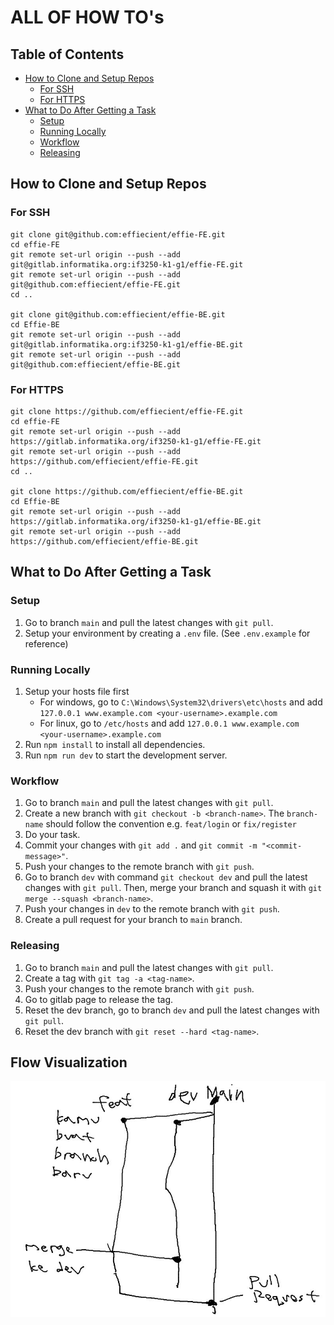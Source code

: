 # ALL OF HOW TO's
## Table of Contents
- [How to Clone and Setup Repos](#how-to-clone-and-setup-repos)
    - [For SSH](#for-ssh)
    - [For HTTPS](#for-https)
- [What to Do After Getting a Task](#what-to-do-after-getting-a-task)
    - [Setup](#setup)
    - [Running Locally](#running-locally)
    - [Workflow](#workflow)
    - [Releasing](#releasing)

## How to Clone and Setup Repos
### For SSH

```
git clone git@github.com:effiecient/effie-FE.git
cd effie-FE
git remote set-url origin --push --add git@gitlab.informatika.org:if3250-k1-g1/effie-FE.git
git remote set-url origin --push --add git@github.com:effiecient/effie-FE.git
cd ..

git clone git@github.com:effiecient/effie-BE.git
cd Effie-BE
git remote set-url origin --push --add git@gitlab.informatika.org:if3250-k1-g1/effie-BE.git
git remote set-url origin --push --add git@github.com:effiecient/effie-BE.git
```

### For HTTPS

```
git clone https://github.com/effiecient/effie-FE.git
cd effie-FE
git remote set-url origin --push --add https://gitlab.informatika.org/if3250-k1-g1/effie-FE.git
git remote set-url origin --push --add https://github.com/effiecient/effie-FE.git
cd ..

git clone https://github.com/effiecient/effie-BE.git
cd Effie-BE
git remote set-url origin --push --add https://gitlab.informatika.org/if3250-k1-g1/effie-BE.git
git remote set-url origin --push --add https://github.com/effiecient/effie-BE.git
```

## What to Do After Getting a Task
### Setup
1. Go to branch `main` and pull the latest changes with `git pull`.
2. Setup your environment by creating a `.env` file. (See `.env.example` for reference)

### Running Locally
1. Setup your hosts file first
    - For windows, go to `C:\Windows\System32\drivers\etc\hosts` and add `127.0.0.1 www.example.com <your-username>.example.com`
    - For linux, go to `/etc/hosts` and add `127.0.0.1 www.example.com <your-username>.example.com`
2. Run `npm install` to install all dependencies.
3. Run `npm run dev` to start the development server.


### Workflow
1. Go to branch `main` and pull the latest changes with `git pull`.
2. Create a new branch with `git checkout -b <branch-name>`. The `branch-name` should follow the convention e.g. `feat/login` or `fix/register`
3. Do your task.
4. Commit your changes with `git add .` and `git commit -m "<commit-message>"`.
5. Push your changes to the remote branch with `git push`.
6. Go to branch `dev` with command `git checkout dev` and pull the latest changes with `git pull`. Then, merge your branch and squash it with `git merge --squash <branch-name>`.
7. Push your changes in `dev` to the remote branch with `git push`.
8. Create a pull request for your branch to `main` branch.

### Releasing
1. Go to branch `main` and pull the latest changes with `git pull`.
2. Create a tag with `git tag -a <tag-name>`.
3. Push your changes to the remote branch with `git push`.
4. Go to gitlab page to release the tag.
5. Reset the dev branch, go to branch `dev` and pull the latest changes with `git pull`.
6. Reset the dev branch with `git reset --hard <tag-name>`.

## Flow Visualization
![Flow Visualization](flow-vis.jpg)